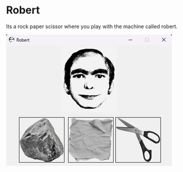 # Robert
Its a rock paper scissor where you play with the machine called robert.



![image_alt](https://github.com/manelooo420/Robert/blob/da438a91da01330002d600aeb0ab775e17360563/image.png)



